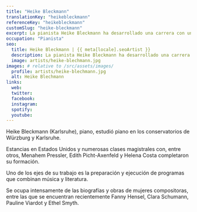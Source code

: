```yaml
---
title: "Heike Bleckmann"
translationKey: "heikebleckmann"
referenceKey: "heikebleckmann"
customSlug: "heike-bleckmann"
excerpt: La pianista Heike Bleckmann ha desarrollado una carrera con una amplia actividad de conciertos en solitario, pero también con diversos conjuntos y como acompañante de lied.
occupation: "Pianista"
seo:
  title: Heike Bleckmann | {{ meta[locale].seoArtist }}
  description: La pianista Heike Bleckmann ha desarrollado una carrera con una amplia actividad de conciertos en solitario, pero también con diversos conjuntos
  image: artists/heike-blechmann.jpg
images: # relative to /src/assets/images/
  profile: artists/heike-blechmann.jpg
  alt: Heike Blechmann
links:
  web:
  twitter:
  facebook:
  instagram:
  spotify:
  youtube:
---
```


Heike Bleckmann (Karlsruhe), piano, estudió piano en los conservatorios de Würzburg y Karlsruhe.

Estancias en Estados Unidos y numerosas clases magistrales con, entre otros, Menahem Pressler, Edith Picht-Axenfeld y Helena Costa completaron su formación.

Uno de los ejes de su trabajo es la preparación y ejecución de programas que combinan música y literatura.

Se ocupa intensamente de las biografías y obras de mujeres compositoras, entre las que se encuentran recientemente Fanny Hensel, Clara Schumann, Pauline Viardot y Ethel Smyth.
